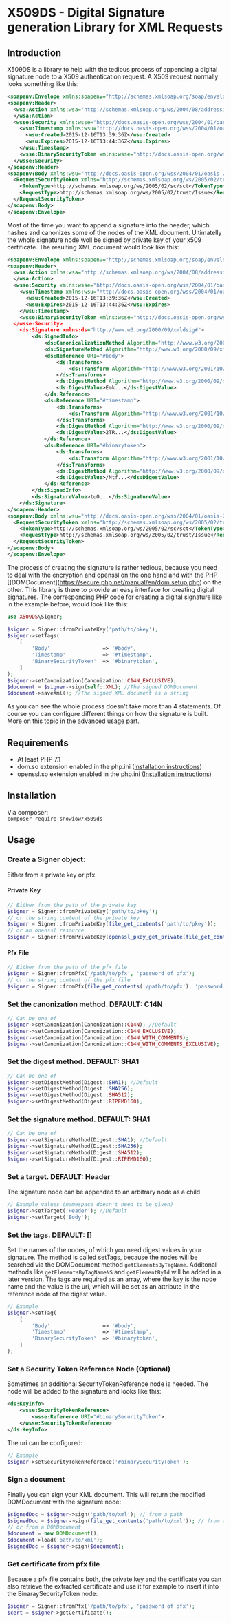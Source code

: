 # X509DS - Digital Signature generation Library for XML Requests
## Introduction
X509DS is a library to help with the tedious process of appending a digital signature node to a X509 authentication request. A X509 request normally looks something like this:
```xml
<soapenv:Envelope xmlns:soapenv="http://schemas.xmlsoap.org/soap/envelope/">
<soapenv:Header>
  <wsa:Action xmlns:wsa="http://schemas.xmlsoap.org/ws/2004/08/addressing/" soapenv:actor="" soapenv:mustUnderstand="0">http://schemas.xmlsoap.org/ws/2005/02/trust/RST/SCT
  </wsa:Action>
  <wsse:Security xmlns:wsse="http://docs.oasis-open.org/wss/2004/01/oasis-200401-wss-wssecurity-secext-1.0.xsd" soapenv:actor="" soapenv:mustUnderstand="1">
    <wsu:Timestamp xmlns:wsu="http://docs.oasis-open.org/wss/2004/01/oasis-200401-wss-wssecurity-utility-1.0.xsd" wsu:Id="timestamp">
      <wsu:Created>2015-12-16T13:39:36Z</wsu:Created>
      <wsu:Expires>2015-12-16T13:44:36Z</wsu:Expires>
    </wsu:Timestamp>
    <wsse:BinarySecurityToken xmlns:wsse="http://docs.oasis-open.org/wss/2004/01/oasis-200401-wss-wssecurity-secext-1.0.xsd" xmlns:wsu="http://docs.oasis-open.org/wss/2004/01/oasis-200401-wss-wssecurity-utility-1.0.xsd" EncodingType="http://docs.oasis-open.org/wss/2004/01/oasis-200401-wss-soap-message-security-1.0#Base64Binary" ValueType="http://docs.oasis-open.org/wss/2004/01/oasis-200401-wss-x509-token-profile-1.0#X509v3" wsu:Id="binarytoken">MII...</wsse:BinarySecurityToken>
  </wsse:Security>
</soapenv:Header>
<soapenv:Body xmlns:wsu="http://docs.oasis-open.org/wss/2004/01/oasis-200401-wss-wssecurity-utility-1.0.xsd" wsu:Id="body">
  <RequestSecurityToken xmlns="http://schemas.xmlsoap.org/ws/2005/02/trust">
    <TokenType>http://schemas.xmlsoap.org/ws/2005/02/sc/sct</TokenType>
    <RequestType>http://schemas.xmlsoap.org/ws/2005/02/trust/Issue</RequestType>
  </RequestSecurityToken>
</soapenv:Body>
</soapenv:Envelope>
```
Most of the time you want to append a signature into the header, which hashes and canonizes some of the nodes of the XML document. Ultimatelly the whole signature node woll be signed by private key of your x509 certificate. The resulting XML document would look like this:
```xml
<soapenv:Envelope xmlns:soapenv="http://schemas.xmlsoap.org/soap/envelope/">
<soapenv:Header>
  <wsa:Action xmlns:wsa="http://schemas.xmlsoap.org/ws/2004/08/addressing/" soapenv:actor="" soapenv:mustUnderstand="0">http://schemas.xmlsoap.org/ws/2005/02/trust/RST/SCT
  </wsa:Action>
  <wsse:Security xmlns:wsse="http://docs.oasis-open.org/wss/2004/01/oasis-200401-wss-wssecurity-secext-1.0.xsd" soapenv:actor="" soapenv:mustUnderstand="1">
    <wsu:Timestamp xmlns:wsu="http://docs.oasis-open.org/wss/2004/01/oasis-200401-wss-wssecurity-utility-1.0.xsd" wsu:Id="timestamp">
      <wsu:Created>2015-12-16T13:39:36Z</wsu:Created>
      <wsu:Expires>2015-12-16T13:44:36Z</wsu:Expires>
    </wsu:Timestamp>
    <wsse:BinarySecurityToken xmlns:wsse="http://docs.oasis-open.org/wss/2004/01/oasis-200401-wss-wssecurity-secext-1.0.xsd" xmlns:wsu="http://docs.oasis-open.org/wss/2004/01/oasis-200401-wss-wssecurity-utility-1.0.xsd" EncodingType="http://docs.oasis-open.org/wss/2004/01/oasis-200401-wss-soap-message-security-1.0#Base64Binary" ValueType="http://docs.oasis-open.org/wss/2004/01/oasis-200401-wss-x509-token-profile-1.0#X509v3" wsu:Id="binarytoken"><MII.../wsse:BinarySecurityToken>
  </wsse:Security>
    <ds:Signature xmlns:ds="http://www.w3.org/2000/09/xmldsig#">
        <ds:SignedInfo>
            <ds:CanonicalizationMethod Algorithm="http://www.w3.org/2001/10/xml-exc-c14n#"/>
            <ds:SignatureMethod Algorithm="http://www.w3.org/2000/09/xmldsig#rsa-sha1"/>
            <ds:Reference URI="#body">
                <ds:Transforms>
                    <ds:Transform Algorithm="http://www.w3.org/2001/10/xml-exc-c14n#"/>
                </ds:Transforms>
                <ds:DigestMethod Algorithm="http://www.w3.org/2000/09/xmldsig#sha1"/>
                <ds:DigestValue>Emk...</ds:DigestValue>
            </ds:Reference>
            <ds:Reference URI="#timestamp">
                <ds:Transforms>
                    <ds:Transform Algorithm="http://www.w3.org/2001/10/xml-exc-c14n#"/>
                </ds:Transforms>
                <ds:DigestMethod Algorithm="http://www.w3.org/2000/09/xmldsig#sha1"/>
                <ds:DigestValue>2TR...</ds:DigestValue>
            </ds:Reference>
            <ds:Reference URI="#binarytoken">
                <ds:Transforms>
                    <ds:Transform Algorithm="http://www.w3.org/2001/10/xml-exc-c14n#"/>
                </ds:Transforms>
                <ds:DigestMethod Algorithm="http://www.w3.org/2000/09/xmldsig#sha1"/>
                <ds:DigestValue>/Ntf...</ds:DigestValue>
            </ds:Reference>
        </ds:SignedInfo>
        <ds:SignatureValue>tuO...</ds:SignatureValue>
    </ds:Signature>
</soapenv:Header>
<soapenv:Body xmlns:wsu="http://docs.oasis-open.org/wss/2004/01/oasis-200401-wss-wssecurity-utility-1.0.xsd" wsu:Id="body">
  <RequestSecurityToken xmlns="http://schemas.xmlsoap.org/ws/2005/02/trust">
    <TokenType>http://schemas.xmlsoap.org/ws/2005/02/sc/sct</TokenType>
    <RequestType>http://schemas.xmlsoap.org/ws/2005/02/trust/Issue</RequestType>
  </RequestSecurityToken>
</soapenv:Body>
</soapenv:Envelope>
```
The process of creating the signature is rather tedious, because you need to deal with the encryption and [openssl](https://secure.php.net/manual/en/openssl.installation.php) on the one hand and with the PHP []DOMDocument](https://secure.php.net/manual/en/dom.setup.php) on the other. This library is there to provide an easy interface for creating digital signatures. The corresponding PHP code for creating a digital signature like in the example before, would look like this:
```php
use X509DS\Signer;

$signer = Signer::fromPrivateKey('path/to/pkey');
$signer->setTags(
    [
        'Body'                 => '#body',
        'Timestamp'            => '#timestamp',
        'BinarySecurityToken'  => '#binarytoken',
    ]
);
$signer->setCanonization(Canonization::C14N_EXCLUSIVE);
$document = $signer->sign(self::XML); //The signed DOMDocument
$document->saveXml(); //The signed XML document as a string
```
As you can see the whole process doesn't take more than 4 statements. Of course you can configure different things on how the signature is built. More on this topic in the advanced usage part.

## Requirements
- At least PHP 7.1
- dom.so extension enabled in the php.ini ([Installation instructions](https://secure.php.net/manual/en/dom.setup.php))
- openssl.so extension enabled in the php.ini ([Installation instructions](https://secure.php.net/manual/en/openssl.installation.php))

## Installation
Via composer:  
`composer require snowiow/x509ds`

## Usage
### Create a Signer object:
Either from a private key or pfx.
#### Private Key
```php
// Either from the path of the private key
$signer = Signer::fromPrivateKey('path/to/pkey');
// or the string content of the private key
$signer = Signer::fromPrivateKey(file_get_contents('path/to/pkey'));
// or an openssl resource
$signer = Signer::fromPrivateKey(openssl_pkey_get_private(file_get_contents('path/to/pkey')));
```
#### Pfx File
```php
// Either from the path of the pfx file
$signer = Signer::fromPfx('/path/to/pfx', 'password of pfx');
// or the string content of the pfx file
$signer = Signer::fromPfx(file_get_contents('/path/to/pfx'), 'password of pfx');
```
### Set the canonization method. DEFAULT: C14N
```php
// Can be one of
$signer->setCanonization(Canonization::C14N); //Default
$signer->setCanonization(Canonization::C14N_EXCLUSIVE);
$signer->setCanonization(Canonization::C14N_WITH_COMMENTS);
$signer->setCanonization(Canonization::C14N_WITH_COMMENTS_EXCLUSIVE);
```

### Set the digest method. DEFAULT: SHA1
```php
// Can be one of
$signer->setDigestMethod(Digest::SHA1); //Default
$signer->setDigestMethod(Digest::SHA256);
$signer->setDigestMethod(Digest::SHA512);
$signer->setDigestMethod(Digest::RIPEMD160);
```
### Set the signature method. DEFAULT: SHA1
```php
// Can be one of
$signer->setSignatureMethod(Digest::SHA1); //Default
$signer->setSignatureMethod(Digest::SHA256);
$signer->setSignatureMethod(Digest::SHA512);
$signer->setSignatureMethod(Digest::RIPEMD160);
```

### Set a target. DEFAULT: Header
The signature node can be appended to an arbitrary node as a child.
```php
// Example values (namespace doesn't need to be given)
$signer->setTarget('Header'); //Default
$signer->setTarget('Body');
```
### Set the tags. DEFAULT: []
Set the names of the nodes, of which you need digest values in your signature. The method is called setTags, because the nodes will be searched via the DOMDocument method `getElementsByTagName`. Additonal methods like `getElementsByTagNameNS` and `getElementById` will be added in a later version. The tags are required as an array, where the key is the node name and the value is the uri, which will be set as an attribute in the reference node of the digest value.

```php
// Example
$signer->setTag(
    [
        'Body'                 => '#body',
        'Timestamp'            => '#timestamp',
        'BinarySecurityToken'  => '#binarytoken',
    ]
);
```

### Set a Security Token Reference Node (Optional)
Sometimes an additional SecurityTokenReference node is needed. The node will be added to the signature and looks like this:
```xml
<ds:KeyInfo>
    <wsse:SecurityTokenReference>
        <wsse:Reference URI="#binarySecurityToken">
    </wsse:SecurityTokenReference>
</ds:KeyInfo>
```
The uri can be configured:
```php
// Example
$signer->setSecurityTokenReference('#binarySecurityToken');
```

### Sign a document
Finally you can sign your XML document. This will return the modified DOMDocument with the signature node:
```php
$signedDoc = $signer->sign('path/to/xml'); // from a path
$signedDoc = $signer->sign(file_get_contents('path/to/xml')); // from a content string
// or from a DOMDocument
$document = new DOMDocument();
$document->load('path/to/xml');
$signedDoc = $signer->sign($document);
```

### Get certificate from pfx file
Because a pfx file contains both, the private key and the certificate you can also retrieve the extracted certificate and use it for example to insert it into the BinaraySecurityToken node:
```php
$signer = Signer::fromPfx('/path/to/pfx', 'password of pfx');
$cert = $signer->getCertificate();
```
